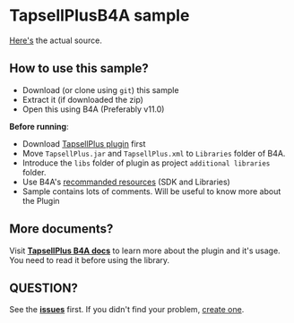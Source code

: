 # TapsellPlusB4A sample

[Here's](https://github.com/tapsellorg/TapsellPlusSDK-B4APlugin) the actual source.

## How to use this sample?
- Download (or clone using `git`) this sample
- Extract it (if downloaded the zip)
- Open this using B4A (Preferably v11.0)

**Before running**:  
- Download [TapsellPlus plugin](https://github.com/tapsellorg/TapsellPlusSDK-B4APlugin/releases) first
- Move `TapsellPlus.jar` and `TapsellPlus.xml` to `Libraries` folder of B4A.
- Introduce the `libs` folder of plugin as project `additional libraries` folder.
- Use B4A's [recommanded resources](https://www.b4x.com/b4a.html) (SDK and Libraries)
- Sample contains lots of comments. Will be useful to know more about the Plugin

## More documents?
Visit [**TapsellPlus B4A docs**]() to learn more about the plugin and it's usage. You need to read it before using the library.

## QUESTION?
See the [**issues**](https://github.com/tapsellorg/TapsellPlusSDK-B4APlugin/issues?q=is%3Aissue) first. If you didn't find your problem, [create one](https://github.com/tapsellorg/TapsellPlusSDK-B4APlugin/issues/new).

